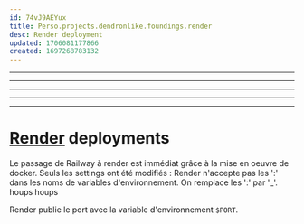 ```yaml
---
id: 74vJ9AEYux
title: Perso.projects.dendronlike.foundings.render
desc: Render deployment
updated: 1706081177866
created: 1697268783132
---
```


---

---

---

---

---
# [Render](http://Reynders.com) deployments

Le passage de Railway à render est immédiat grâce à la mise en oeuvre de docker.
Seuls les settings ont été modifiés : Render n'accepte pas les ':' dans les noms de variables d'environnement. On remplace les ':' par '_'. houps houps

Render publie le port avec la variable  d'environnement `$PORT`.
